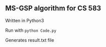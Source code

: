## **MS-GSP algorithm for CS 583**

Written in Python3

Run with `python Code.py`

Generates result.txt file
